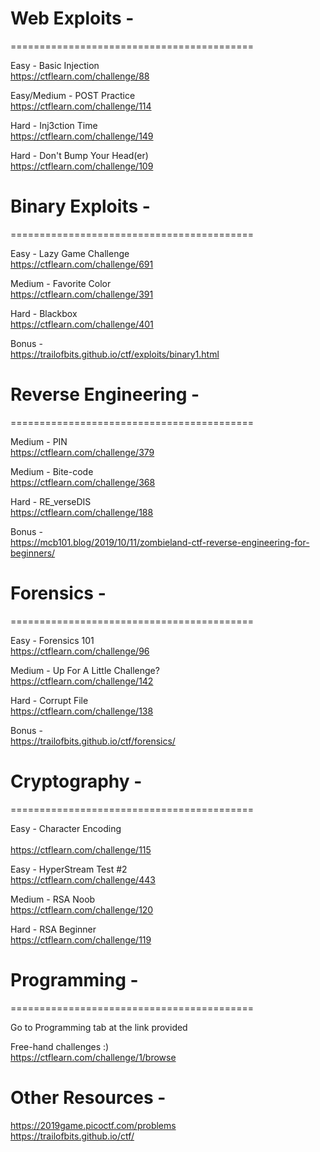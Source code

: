 
# Web Exploits -
==========================================

Easy - 
Basic Injection <br/>
https://ctflearn.com/challenge/88

Easy/Medium - 
POST Practice <br/>
https://ctflearn.com/challenge/114

Hard - 
Inj3ction Time <br/>
https://ctflearn.com/challenge/149

Hard -
Don't Bump Your Head(er)  <br/>
https://ctflearn.com/challenge/109


# Binary Exploits -
==========================================

Easy -
Lazy Game Challenge <br/>
https://ctflearn.com/challenge/691

Medium - 
Favorite Color <br/>
https://ctflearn.com/challenge/391

Hard - 
Blackbox <br/>
https://ctflearn.com/challenge/401

Bonus - <br/>
https://trailofbits.github.io/ctf/exploits/binary1.html


# Reverse Engineering -
==========================================

Medium - 
PIN <br/>
https://ctflearn.com/challenge/379

Medium -
Bite-code <br/>
https://ctflearn.com/challenge/368

Hard - 
RE_verseDIS <br/>
https://ctflearn.com/challenge/188

Bonus - <br/>
https://mcb101.blog/2019/10/11/zombieland-ctf-reverse-engineering-for-beginners/




# Forensics -
==========================================

Easy -
Forensics 101 <br/>
https://ctflearn.com/challenge/96

Medium - 
Up For A Little Challenge? <br/>
https://ctflearn.com/challenge/142

Hard -
Corrupt File <br/>
https://ctflearn.com/challenge/138

Bonus - <br/>
https://trailofbits.github.io/ctf/forensics/



# Cryptography -
==========================================

Easy - 
Character Encoding <br/>  
https://ctflearn.com/challenge/115

Easy -
HyperStream Test #2 <br/>
https://ctflearn.com/challenge/443

Medium - 
RSA Noob <br/>
https://ctflearn.com/challenge/120

Hard -
RSA Beginner <br/>
https://ctflearn.com/challenge/119




# Programming -
==========================================

Go to Programming tab at the link provided 

Free-hand challenges :) <br/>
https://ctflearn.com/challenge/1/browse


# Other Resources -
https://2019game.picoctf.com/problems <br/>
https://trailofbits.github.io/ctf/

